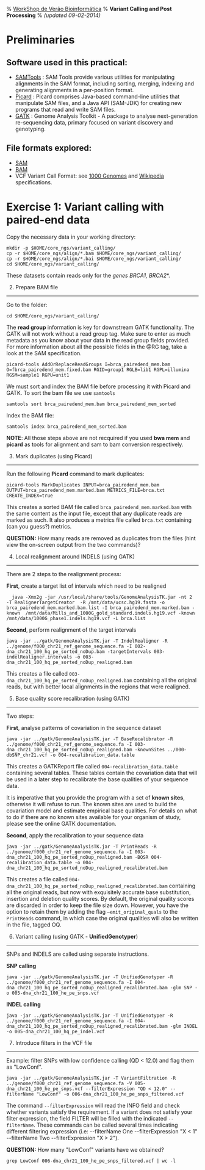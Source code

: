 % [WorkShop de Verão Bioinformática](http://github.com/genomika/summercourse/)
% __Variant Calling and Post Processing__
% _(updated 09-02-2014)_


<!-- COMMON LINKS HERE -->

[SAMTools]: http://samtools.sourceforge.net/ "samtools"
[Picard]: http://picard.sourceforge.net/ "Picard"
[GATK]: http://www.broadinstitute.org/gatk/ "GATK"

Preliminaries
================================================================================

Software used in this practical:
--------------------------------

- [SAMTools] : SAM Tools provide various utilities for manipulating alignments in the SAM format, including sorting, merging, indexing and generating alignments in a per-position format.
- [Picard] : Picard comprises Java-based command-line utilities that manipulate SAM files, and a Java API (SAM-JDK) for creating new programs that read and write SAM files.
- [GATK] : Genome Analysis Toolkit - A package to analyse next-generation re-sequencing data, primary focused on variant discovery and genotyping.


File formats explored:
----------------------

- [SAM](http://samtools.sourceforge.net/SAMv1.pdf)
- [BAM](http://www.broadinstitute.org/igv/bam)
- VCF Variant Call Format: see [1000 Genomes](http://www.1000genomes.org/wiki/analysis/variant-call-format/vcf-variant-call-format-version-42) and [Wikipedia](http://en.wikipedia.org/wiki/Variant_Call_Format) specifications.


Exercise 1: Variant calling with paired-end data
================================================================================

Copy the necessary data in your working directory:

    mkdir -p $HOME/core_ngs/variant_calling/
    cp -r $HOME/core_ngs/align/*.bam $HOME/core_ngs/variant_calling/
    cp -r $HOME/core_ngs/align/*.bai $HOME/core_ngs/variant_calling/
    cd $HOME/core_ngs/variant_calling/

These datasets contain reads only for the *genes BRCA1, BRCA2**.


2. Prepare BAM file
--------------------------------------------------------------------------------

Go to the folder:

    cd $HOME/core_ngs/variant_calling/

The **read group** information is key for downstream GATK functionality. The GATK will not work without a read group tag. Make sure to enter as much metadata as you know about your data in the read group fields provided. For more information about all the possible fields in the @RG tag, take a look at the SAM specification.

    picard-tools AddOrReplaceReadGroups I=brca_pairedend_mem.bam O=fbrca_pairedend_mem.fixed.bam RGID=group1 RGLB=lib1 RGPL=illumina RGSM=sample1 RGPU=unit1


We must sort and index the BAM file before processing it with Picard and GATK. To sort the bam file we use ``samtools``

    samtools sort brca_pairedend_mem.bam brca_pairedend_mem_sorted

Index the BAM file:

    samtools index brca_pairedend_mem_sorted.bam

**NOTE**: All those steps above are not recquired if you used **bwa mem** and **picard** as tools for alignment and sam to bam conversion respectively.


3. Mark duplicates (using Picard)
--------------------------------------------------------------------------------

Run the following **Picard** command to mark duplicates:

    picard-tools MarkDuplicates INPUT=brca_pairedend_mem.bam OUTPUT=brca_pairedend_mem.marked.bam METRICS_FILE=brca.txt CREATE_INDEX=true

This creates a sorted BAM file called ``brca_pairedend_mem.marked.bam`` with the same content as the input file, except that any duplicate reads are marked as such. It also produces a metrics file called ``brca.txt`` containing (can you guess?) metrics.

**QUESTION:** How many reads are removed as duplicates from the files (hint view the on-screen output from the two commands)?

4. Local realignment around INDELS (using GATK)
--------------------------------------------------------------------------------

There are 2 steps to the realignment process:

**First**, create a target list of intervals which need to be realigned
    
      java -Xmx2g -jar /usr/local/share/tools/GenomeAnalysisTK.jar -nt 2  -T RealignerTargetCreator  -R /mnt/data/ucsc.hg19.fasta -o brca_pairedend_mem.marked.bam.list -I brca_pairedend_mem.marked.bam -known  /mnt/data/Mills_and_1000G_gold_standard.indels.hg19.vcf -known /mnt/data/1000G_phase1.indels.hg19.vcf -L brca.list


**Second**, perform realignment of the target intervals

    java -jar ../gatk/GenomeAnalysisTK.jar -T IndelRealigner -R ../genome/f000_chr21_ref_genome_sequence.fa -I 002-dna_chr21_100_hq_pe_sorted_noDup.bam -targetIntervals 003-indelRealigner.intervals -o 003-dna_chr21_100_hq_pe_sorted_noDup_realigned.bam

This creates a file called ``003-dna_chr21_100_hq_pe_sorted_noDup_realigned.bam`` containing all the original reads, but with better local alignments in the regions that were realigned.


5. Base quality score recalibration (using GATK)
--------------------------------------------------------------------------------

Two steps:

**First**, analyse patterns of covariation in the sequence dataset

    java -jar ../gatk/GenomeAnalysisTK.jar -T BaseRecalibrator -R ../genome/f000_chr21_ref_genome_sequence.fa -I 003-dna_chr21_100_hq_pe_sorted_noDup_realigned.bam -knownSites ../000-dbSNP_chr21.vcf -o 004-recalibration_data.table

This creates a GATKReport file called ``004-recalibration_data.table`` containing several tables. These tables contain the covariation data that will be used in a later step to recalibrate the base qualities of your sequence data.

It is imperative that you provide the program with a set of **known sites**, otherwise it will refuse to run. The known sites are used to build the covariation model and estimate empirical base qualities. For details on what to do if there are no known sites available for your organism of study, please see the online GATK documentation.

**Second**, apply the recalibration to your sequence data

    java -jar ../gatk/GenomeAnalysisTK.jar -T PrintReads -R ../genome/f000_chr21_ref_genome_sequence.fa -I 003-dna_chr21_100_hq_pe_sorted_noDup_realigned.bam -BQSR 004-recalibration_data.table -o 004-dna_chr21_100_hq_pe_sorted_noDup_realigned_recalibrated.bam

This creates a file called ``004-dna_chr21_100_hq_pe_sorted_noDup_realigned_recalibrated.bam`` containing all the original reads, but now with exquisitely accurate base substitution, insertion and deletion quality scores. By default, the original quality scores are discarded in order to keep the file size down. However, you have the option to retain them by adding the flag ``–emit_original_quals`` to the ``PrintReads`` command, in which case the original qualities will also be written in the file, tagged OQ.


6. Variant calling (using GATK - **UnifiedGenotyper**)
--------------------------------------------------------------------------------

SNPs and INDELS are called using separate instructions.

**SNP calling**

    java -jar ../gatk/GenomeAnalysisTK.jar -T UnifiedGenotyper -R ../genome/f000_chr21_ref_genome_sequence.fa -I 004-dna_chr21_100_hq_pe_sorted_noDup_realigned_recalibrated.bam -glm SNP -o 005-dna_chr21_100_he_pe_snps.vcf

**INDEL calling**

    java -jar ../gatk/GenomeAnalysisTK.jar -T UnifiedGenotyper -R ../genome/f000_chr21_ref_genome_sequence.fa -I 004-dna_chr21_100_hq_pe_sorted_noDup_realigned_recalibrated.bam -glm INDEL -o 005-dna_chr21_100_hq_pe_indel.vcf


7. Introduce filters in the VCF file
--------------------------------------------------------------------------------

Example: filter SNPs with low confidence calling (QD < 12.0) and flag them as "LowConf".

    java -jar ../gatk/GenomeAnalysisTK.jar -T VariantFiltration -R ../genome/f000_chr21_ref_genome_sequence.fa -V 005-dna_chr21_100_he_pe_snps.vcf --filterExpression "QD < 12.0" --filterName "LowConf" -o 006-dna_chr21_100_he_pe_snps_filtered.vcf

The command ``--filterExpression`` will read the INFO field and check whether variants satisfy the requirement. If a variant does not satisfy your filter expression, the field FILTER will be filled with the indicated ``--filterName``. These commands can be called several times indicating different filtering expression (i.e: --filterName One --filterExpression "X < 1" --filterName Two --filterExpression "X > 2").

**QUESTION:** How many "LowConf" variants have we obtained?

    grep LowConf 006-dna_chr21_100_he_pe_snps_filtered.vcf | wc -l

